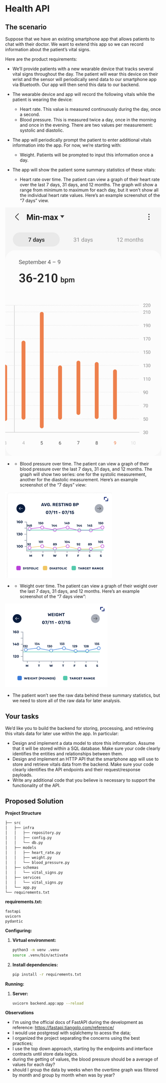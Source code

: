 # Health API
## The scenario
Suppose that we have an existing smartphone app that allows patients to chat with their doctor.
We want to extend this app so we can record information about the patient’s vital signs.

Here are the product requirements:

- We’ll provide patients with a new wearable device that tracks several vital signs throughout the day. The patient will wear this device on their wrist and the sensor will periodically send data to our smartphone app via Bluetooth. Our app will then send this data to our backend.

- The wearable device and app will record the following vitals while the patient is wearing
the device:
    - Heart rate. This value is measured continuously during the day, once a second.
    - Blood pressure. This is measured twice a day, once in the morning and once in the evening. There are two values per measurement: systolic and diastolic.
- The app will periodically prompt the patient to enter additional vitals information into the app. For now, we’re starting with:
    - Weight. Patients will be prompted to input this information once a day.
- The app will show the patient some summary statistics of these vitals:
    - Heart rate over time. The patient can view a graph of their heart rate over the last 7 days, 31 days, and 12 months. The graph will show a range from minimum to maximum for each day, but it won’t show all the individual heart rate values. Here’s an example screenshot of the “7 days” view.

![image](./img/heart-rate.png)

- - Blood pressure over time. The patient can view a graph of their blood pressure over the last 7 days, 31 days, and 12 months. The graph will show two series: one for the systolic measurement, another for the diastolic measurement. Here’s an example screenshot of the “7 days” view:

![image](./img/blood-pressure.png)

- - Weight over time. The patient can view a graph of their weight over the last 7 days, 31 days, and 12 months. Here’s an example screenshot of the “7 days view”:

![image](./img/weight.png)

- The patient won’t see the raw data behind these summary statistics, but we need to store all of the raw data for later analysis.

## Your tasks
We’d like you to build the backend for storing, processing, and retrieving this vitals data for later use within the app. In particular:
- Design and implement a data model to store this information. Assume that it will be stored within a SQL database. Make sure your code clearly identifies the entities and relationships between them.
- Design and implement an HTTP API that the smartphone app will use to store and retrieve vitals data from the backend. Make sure your code clearly identifies the API endpoints and their request/response payloads.
- Write any additional code that you believe is necessary to support the functionality of the API.

## Proposed Solution
**Project Structure**
```
├── src
│   ├── infra
│   │   ├── repository.py
│   │   ├── config.py
│   │   └── db.py
│   ├── models
│   │   ├── heart_rate.py
│   │   ├── weight.py
│   │   └── blood_pressure.py
│   ├── schemas
│   │   └── vital_signs.py
│   ├── services
│   │   └── vital_signs.py
│   └── app.py
└── requirements.txt
```

**requirements.txt:**

```
fastapi
uvicorn
pydantic
```

**Configuring:**

1. **Virtual environment:**
   ```bash
   python3 -m venv .venv
   source .venv/bin/activate
   ```

2. **Install dependencies:**
   ```bash
   pip install -r requirements.txt
   ```

**Running:**
1. **Server:**
   ```bash
   uvicorn backend.app:app --reload
   ```

**Observations**
- I'm using the official docs of FastAPI during the development as reference:
https://fastapi.tiangolo.com/reference/
- I would use postgresql with sqlalchemy to acess the data;
- I organized the project separating the concerns using the best practices;
- I use the top down approach, starting by the endpoints and interface contracts until store data logics.
- during the getting of values, the blood pressure should be a average of values for each day?
- should I group the data by weeks when the overtime graph was filtered by month and group by month when was by year?

